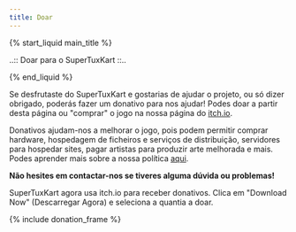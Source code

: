 ```yaml
---
title: Doar
---
```

{% start_liquid main_title %}

..:: Doar para o SuperTuxKart ::..

{% end_liquid %}

Se desfrutaste do SuperTuxKart e gostarias de ajudar o projeto, ou só dizer obrigado, poderás fazer um donativo para nos ajudar! Podes doar a partir desta página ou "comprar" o jogo na nossa página do [itch.io](https://supertuxkart.itch.io/supertuxkart).

Donativos ajudam-nos a melhorar o jogo, pois podem permitir comprar hardware, hospedagem de ficheiros e serviços de distribuição, servidores para hospedar sites, pagar artistas para produzir arte melhorada e mais. Podes aprender mais sobre a nossa política [aqui](Donation_Policy).

**Não hesites em contactar-nos se tiveres alguma dúvida ou problemas!**

SuperTuxKart agora usa itch.io para receber donativos. Clica em "Download Now" (Descarregar Agora) e seleciona a quantia a doar.

{% include donation_frame %}
